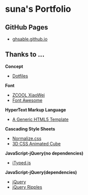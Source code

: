 # suna's Portfolio

## GitHub Pages
* [ghsable.github.io](https://ghsable.github.io/)

## Thanks to ...
**Concept**
* [Dotfiles](https://ghsable.github.io/dotfiles/)

**Font**
* [ZCOOL XiaoWei](https://fonts.google.com/specimen/ZCOOL+XiaoWei)
* [Font Awesome](https://fontawesome.com)

**HyperText Markup Language**
* [A Generic HTML5 Template](https://www.webfx.com/blog/web-design/html5-template/)

**Cascading Style Sheets**
* [Normalize.css](https://necolas.github.io/normalize.css/)
* [3D CSS Animated Cube](https://www.codicode.com/demo/animated_3d_css_cube/)

**JavaScript-jQuery(no dependencies)**
* [iTyped.js](https://ityped.surge.sh)

**JavaScript-jQuery(dependencies)**
* [jQuery](https://jquery.com)
* [jQuery Ripples](https://sirxemic.github.io/jquery.ripples/)
